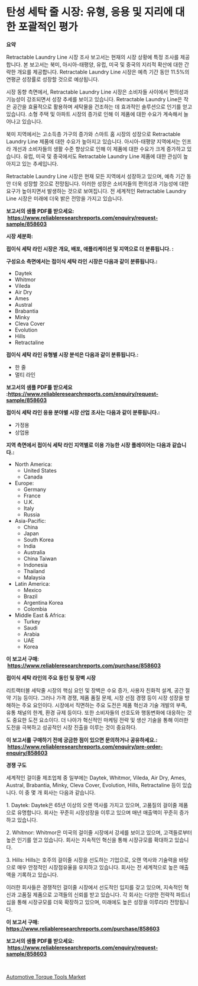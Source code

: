 <p><h1>탄성 세탁 줄 시장: 유형, 응용 및 지리에 대한 포괄적인 평가</h1></p><p><strong>요약</strong></p>
<p><p>Retractable Laundry Line 시장 조사 보고서는 현재의 시장 상황에 특정 조사를 제공합니다. 본 보고서는 북미, 아시아-태평양, 유럽, 미국 및 중국의 지리적 확산에 대한 간략한 개요를 제공합니다. Retractable Laundry Line 시장은 예측 기간 동안 11.5%의 연평균 성장률로 성장할 것으로 예상됩니다.</p><p>시장 동향 측면에서, Retractable Laundry Line 시장은 소비자들 사이에서 편의성과 기능성이 강조되면서 성장 추세를 보이고 있습니다. Retractable Laundry Line은 작은 공간을 효율적으로 활용하며 세탁물을 건조하는 데 효과적인 솔루션으로 인기를 얻고 있습니다. 소형 주택 및 아파트 시장의 증가로 인해 이 제품에 대한 수요가 계속해서 늘어나고 있습니다.</p><p>북미 지역에서는 고소득층 가구의 증가와 스마트 홈 시장의 성장으로 Retractable Laundry Line 제품에 대한 수요가 높아지고 있습니다. 아시아-태평양 지역에서는 인프라 개선과 소비자들의 생활 수준 향상으로 인해 이 제품에 대한 수요가 크게 증가하고 있습니다. 유럽, 미국 및 중국에서도 Retractable Laundry Line 제품에 대한 관심이 높아지고 있는 추세입니다.</p><p>Retractable Laundry Line 시장은 현재 모든 지역에서 성장하고 있으며, 예측 기간 동안 더욱 성장할 것으로 전망됩니다. 이러한 성장은 소비자들의 편의성과 기능성에 대한 요구가 높아지면서 발생하는 것으로 보여집니다. 전 세계적인 Retractable Laundry Line 시장은 미래에 더욱 밝은 전망을 가지고 있습니다.</p></p>
<p><strong>보고서의 샘플 PDF를 받으세요: &nbsp;<a href="https://www.reliableresearchreports.com/enquiry/request-sample/858603">https://www.reliableresearchreports.com/enquiry/request-sample/858603</a></strong></p>
<p><strong>시장 세분화:</strong></p>
<p><strong> 접이식 세탁 라인 시장은 개요, 배포, 애플리케이션 및 지역으로 더 분류됩니다. :</strong></p>
<p><strong>구성요소 측면에서는 접이식 세탁 라인 시장은 다음과 같이 분류됩니다.:</strong></p>
<p><ul><li>Daytek</li><li>Whitmor</li><li>Vileda</li><li>Air Dry</li><li>Ames</li><li>Austral</li><li>Brabantia</li><li>Minky</li><li>Cleva Cover</li><li>Evolution</li><li>Hills</li><li>Retractaline</li></ul></p>
<p><strong> 접이식 세탁 라인 유형별 시장 분석은 다음과 같이 분류됩니다.:</strong></p>
<p><ul><li>한 줄</li><li>멀티 라인</li></ul></p>
<p><strong>보고서의 샘플 PDF를 받으세요 :<a href="https://www.reliableresearchreports.com/enquiry/request-sample/858603">https://www.reliableresearchreports.com/enquiry/request-sample/858603</a></strong></p>
<p><strong> 접이식 세탁 라인 응용 분야별 시장 산업 조사는 다음과 같이 분류됩니다.:</strong></p>
<p><ul><li>가정용</li><li>상업용</li></ul></p>
<p><strong>지역 측면에서 접이식 세탁 라인 지역별로 이용 가능한 시장 플레이어는 다음과 같습니다.:</strong></p>
<p><ul>
    <li>
        North America:
        <ul>
            <li>United States</li>
            <li>Canada</li>
        </ul>
    </li>
    <li>
        Europe:
        <ul>
            <li>Germany</li>
            <li>France</li>
            <li>U.K.</li>
            <li>Italy</li>
            <li>Russia</li>
        </ul>
    </li>
    <li>
        Asia-Pacific:
        <ul>
            <li>China</li>
            <li>Japan</li>
            <li>South Korea</li>
            <li>India</li>
            <li>Australia</li>
            <li>China Taiwan</li>
            <li>Indonesia</li>
            <li>Thailand</li>
            <li>Malaysia</li>
        </ul>
    </li>
    <li>
        Latin America:
        <ul>
            <li>Mexico</li>
            <li>Brazil</li>
            <li>Argentina Korea</li>
            <li>Colombia</li>
        </ul>
    </li>
    <li>
        Middle East & Africa:
        <ul>
            <li>Turkey</li>
            <li>Saudi</li>
            <li>Arabia</li>
            <li>UAE</li>
            <li>Korea</li>
        </ul>
    </li>
    </ul></p>
<p><strong>이 보고서 구매: &nbsp;<a href="https://www.reliableresearchreports.com/purchase/858603">https://www.reliableresearchreports.com/purchase/858603</a></strong></p>
<p><strong>접이식 세탁 라인의 주요 동인 및 장벽 시장</strong></p>
<p><p>리트랙터블 세탁줄 시장의 핵심 요인 및 장벽은 수요 증가, 사용자 친화적 설계, 공간 절약 기능 등이다. 그러나 가격 경쟁, 제품 품질 문제, 시장 선점 경쟁 등이 시장 성장을 방해하는 주요 요인이다. 시장에서 직면하는 주요 도전은 제품 혁신과 기술 개발의 부족, 유통 채널의 한계, 환경 규제 등이다. 또한 소비자들의 선호도와 행동변화에 대응하는 것도 중요한 도전 요소이다. 더 나아가 혁신적인 마케팅 전략 및 생산 기술을 통해 이러한 도전을 극복하고 성공적인 시장 진출을 이루는 것이 중요하다.</p></p>
<p><strong>이 보고서를 구매하기 전에 궁금한 점이 있으면 문의하거나 공유하세요.: &nbsp;<a href="https://www.reliableresearchreports.com/enquiry/pre-order-enquiry/858603">https://www.reliableresearchreports.com/enquiry/pre-order-enquiry/858603</a></strong></p>
<p><strong>경쟁 구도</strong></p>
<p><p>세계적인 걸이줄 제조업체 중 일부에는 Daytek, Whitmor, Vileda, Air Dry, Ames, Austral, Brabantia, Minky, Cleva Cover, Evolution, Hills, Retractaline 등이 있습니다. 이 중 몇 개 회사는 다음과 같습니다.</p><p>1. Daytek: Daytek은 65년 이상의 오랜 역사를 가지고 있으며, 고품질의 걸이줄 제품으로 유명합니다. 회사는 꾸준히 시장성장을 이루고 있으며 매년 매출액이 꾸준히 증가하고 있습니다.</p><p>2. Whitmor: Whitmor은 미국의 걸이줄 시장에서 강세를 보이고 있으며, 고객들로부터 높은 인기를 얻고 있습니다. 회사는 지속적인 혁신을 통해 시장규모를 확대하고 있습니다.</p><p>3. Hills: Hills는 호주의 걸이줄 시장을 선도하는 기업으로, 오랜 역사와 기술력을 바탕으로 매우 안정적인 시장점유율을 유지하고 있습니다. 회사는 전 세계적으로 높은 매출액을 기록하고 있습니다.</p><p>이러한 회사들은 경쟁적인 걸이줄 시장에서 선도적인 입지를 갖고 있으며, 지속적인 혁신과 고품질 제품으로 고객들의 신뢰를 받고 있습니다. 각 회사는 다양한 전략적 파트너십을 통해 시장규모를 더욱 확장하고 있으며, 미래에도 높은 성장을 이루리라 전망됩니다.</p></p>
<p><strong>이 보고서 구매: &nbsp; <a href="https://www.reliableresearchreports.com/purchase/858603">https://www.reliableresearchreports.com/purchase/858603</a></strong></p>
<p><strong>보고서의 샘플 PDF를 받으세요: &nbsp;<a href="https://www.reliableresearchreports.com/enquiry/request-sample/858603">https://www.reliableresearchreports.com/enquiry/request-sample/858603</a></strong><strong></strong></p>
<p>&nbsp;</p>
<p><p><a href="https://glittery-fuchsia-86a.notion.site/Automotive-Torque-Tools-Market-A-Comprehensive-Report-of-its-Market-Share-Growth-Trends-2024-20-b77f4aa095434c92beacafa7aa18120a">Automotive Torque Tools Market</a></p></p>